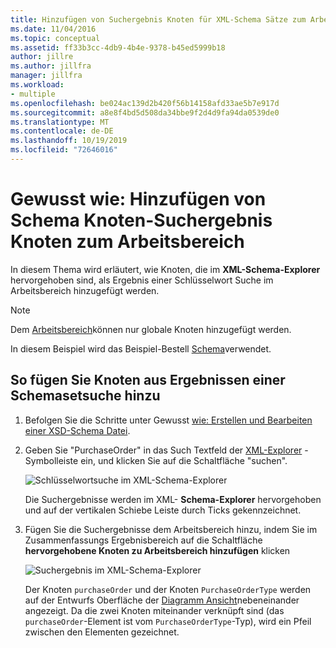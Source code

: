 ```yaml
---
title: Hinzufügen von Suchergebnis Knoten für XML-Schema Sätze zum Arbeitsbereich
ms.date: 11/04/2016
ms.topic: conceptual
ms.assetid: ff33b3cc-4db9-4b4e-9378-b45ed5999b18
author: jillre
ms.author: jillfra
manager: jillfra
ms.workload:
- multiple
ms.openlocfilehash: be024ac139d2b420f56b14158afd33ae5b7e917d
ms.sourcegitcommit: a8e8f4bd5d508da34bbe9f2d4d9fa94da0539de0
ms.translationtype: MT
ms.contentlocale: de-DE
ms.lasthandoff: 10/19/2019
ms.locfileid: "72646016"
---
```

# <a name="how-to-add-schema-set-search-result-nodes-to-the-workspace"></a>Gewusst wie: Hinzufügen von Schema Knoten-Suchergebnis Knoten zum Arbeitsbereich

In diesem Thema wird erläutert, wie Knoten, die im **XML-Schema-Explorer** hervorgehoben sind, als Ergebnis einer Schlüsselwort Suche im Arbeitsbereich hinzugefügt werden.

> [!NOTE]
> Dem [Arbeitsbereich](../xml-tools/xml-schema-designer-workspace.md)können nur globale Knoten hinzugefügt werden.

In diesem Beispiel wird das Beispiel-Bestell [Schema](../xml-tools/sample-xsd-file-purchase-order-schema.md)verwendet.

## <a name="to-add-schema-set-result-nodes"></a>So fügen Sie Knoten aus Ergebnissen einer Schemasetsuche hinzu

1. Befolgen Sie die Schritte unter Gewusst [wie: Erstellen und Bearbeiten einer XSD-Schema Datei](../xml-tools/how-to-create-and-edit-an-xsd-schema-file.md).

2. Geben Sie "PurchaseOrder" in das Such Textfeld der [XML-Explorer](../xml-tools/xml-schema-explorer.md) -Symbolleiste ein, und klicken Sie auf die Schaltfläche "suchen".

     ![Schlüsselwortsuche im XML-Schema-Explorer](../xml-tools/media/schemaexplorersearch.gif)

     Die Suchergebnisse werden im XML- **Schema-Explorer** hervorgehoben und auf der vertikalen Schiebe Leiste durch Ticks gekennzeichnet.

3. Fügen Sie die Suchergebnisse dem Arbeitsbereich hinzu, indem Sie im Zusammenfassungs Ergebnisbereich auf die Schaltfläche **hervorgehobene Knoten zu Arbeitsbereich hinzufügen** klicken

     ![Suchergebnis im XML-Schema-Explorer](../xml-tools/media/schemaexplorersearchresult.gif)

     Der Knoten `purchaseOrder` und der Knoten `PurchaseOrderType` werden auf der Entwurfs Oberfläche der [Diagramm Ansicht](../xml-tools/graph-view.md)nebeneinander angezeigt. Da die zwei Knoten miteinander verknüpft sind (das `purchaseOrder`-Element ist vom `PurchaseOrderType`-Typ), wird ein Pfeil zwischen den Elementen gezeichnet.